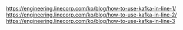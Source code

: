 https://engineering.linecorp.com/ko/blog/how-to-use-kafka-in-line-1/
https://engineering.linecorp.com/ko/blog/how-to-use-kafka-in-line-2/
https://engineering.linecorp.com/ko/blog/how-to-use-kafka-in-line-3
